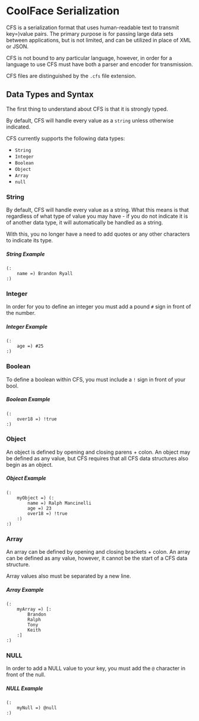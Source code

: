 CoolFace Serialization
======================

CFS is a serialization format that uses human-readable text to transmit key=)value pairs. The primary purpose is for passing large data sets between applications, but is not limited, and can be utilized in place of XML or JSON.

CFS is not bound to any particular language, however, in order for a language to use CFS must have both a parser and encoder for transmission.

CFS files are distinguished by the `.cfs` file extension.

Data Types and Syntax
---------------------

The first thing to understand about CFS is that it is strongly typed.

By default, CFS will handle every value as a `string` unless otherwise indicated.

CFS currently supports the following data types:
* `String`
* `Integer`
* `Boolean`
* `Object`
* `Array`
* `null`

### String
By default, CFS will handle every value as a string. What this means is that regardless of what type of value you may have - if you do not indicate it is of another data type, it will automatically be handled as a string.

With this, you no longer have a need to add quotes or any other characters to indicate its type.

##### String Example
```
(:
	name =) Brandon Ryall
:)
```

### Integer
In order for you to define an integer you must add a pound `#` sign in front of the number.

##### Integer Example
```
(:
	age =) #25
:)
```

### Boolean
To define a boolean within CFS, you must include a `!` sign in front of your bool.

##### Boolean Example
```
(:
	over18 =) !true
:)
```

### Object
An object is defined by opening and closing parens + colon. An object may be defined as any value, but CFS requires that all CFS data structures also begin as an object.

##### Object Example
```
(:
	myObject =) (:
		name =) Ralph Mancinelli
		age =) 23
		over18 =) !true
	:)
:)
```

### Array
An array can be defined by opening and closing brackets + colon. An array can be defined as any value, however, it cannot be the start of a CFS data structure.

Array values also must be separated by a new line.

##### Array Example
```
(:
	myArray =) [:
		Brandon
		Ralph
		Tony
		Keith
	:]
:)
```

### NULL
In order to add a NULL value to your key, you must add the `@` character in front of the null.

##### NULL Example
```
(:
	myNull =) @null
:)
```
